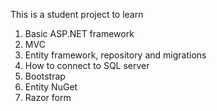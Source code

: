 This is a student project to learn
1. Basic ASP.NET framework
2. MVC
3. Entity framework, repository and migrations
4. How to connect to SQL server
5. Bootstrap
6. Entity NuGet
7. Razor form
   
